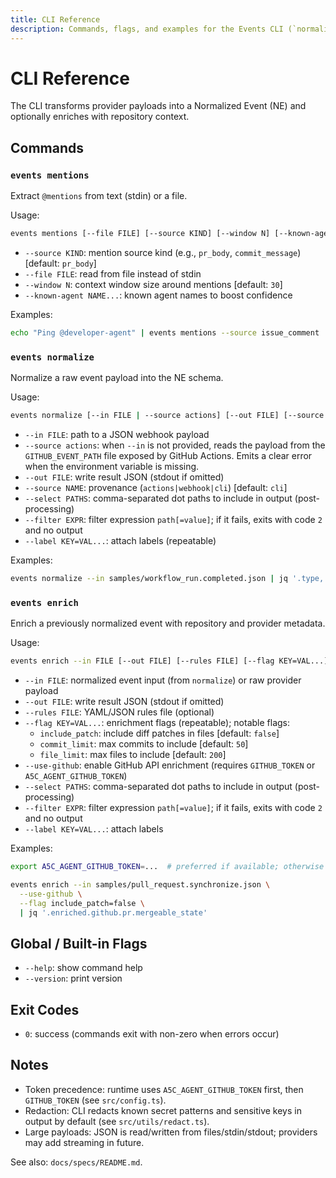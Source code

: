 ```yaml
---
title: CLI Reference
description: Commands, flags, and examples for the Events CLI (`normalize`, `enrich`).
---
```


# CLI Reference

The CLI transforms provider payloads into a Normalized Event (NE) and optionally enriches with repository context.

## Commands

### `events mentions`
Extract `@mentions` from text (stdin) or a file.

Usage:
```bash
events mentions [--file FILE] [--source KIND] [--window N] [--known-agent NAME...]
```

- `--source KIND`: mention source kind (e.g., `pr_body`, `commit_message`) [default: `pr_body`]
- `--file FILE`: read from file instead of stdin
- `--window N`: context window size around mentions [default: `30`]
- `--known-agent NAME...`: known agent names to boost confidence

Examples:
```bash
echo "Ping @developer-agent" | events mentions --source issue_comment | jq -r '.[].normalized_target'
```

### `events normalize`
Normalize a raw event payload into the NE schema.

Usage:
```bash
events normalize [--in FILE | --source actions] [--out FILE] [--source NAME] [--select PATHS] [--filter EXPR] [--label KEY=VAL...]
```

- `--in FILE`: path to a JSON webhook payload
- `--source actions`: when `--in` is not provided, reads the payload from the
  `GITHUB_EVENT_PATH` file exposed by GitHub Actions. Emits a clear error when
  the environment variable is missing.
- `--out FILE`: write result JSON (stdout if omitted)
- `--source NAME`: provenance (`actions|webhook|cli`) [default: `cli`]
- `--select PATHS`: comma-separated dot paths to include in output (post-processing)
- `--filter EXPR`: filter expression `path[=value]`; if it fails, exits with code `2` and no output
- `--label KEY=VAL...`: attach labels (repeatable)

Examples:
```bash
events normalize --in samples/workflow_run.completed.json | jq '.type, .repo.full_name'
```

### `events enrich`
Enrich a previously normalized event with repository and provider metadata.

Usage:
```bash
events enrich --in FILE [--out FILE] [--rules FILE] [--flag KEY=VAL...] [--use-github] [--select PATHS] [--filter EXPR] [--label KEY=VAL...]
```

- `--in FILE`: normalized event input (from `normalize`) or raw provider payload
- `--out FILE`: write result JSON (stdout if omitted)
- `--rules FILE`: YAML/JSON rules file (optional)
- `--flag KEY=VAL...`: enrichment flags (repeatable); notable flags:
  - `include_patch`: include diff patches in files [default: `false`]
  - `commit_limit`: max commits to include [default: `50`]
  - `file_limit`: max files to include [default: `200`]
- `--use-github`: enable GitHub API enrichment (requires `GITHUB_TOKEN` or `A5C_AGENT_GITHUB_TOKEN`)
- `--select PATHS`: comma-separated dot paths to include in output (post-processing)
- `--filter EXPR`: filter expression `path[=value]`; if it fails, exits with code `2` and no output
- `--label KEY=VAL...`: attach labels

Examples:
```bash
export A5C_AGENT_GITHUB_TOKEN=...  # preferred if available; otherwise set GITHUB_TOKEN

events enrich --in samples/pull_request.synchronize.json \
  --use-github \
  --flag include_patch=false \
  | jq '.enriched.github.pr.mergeable_state'
```

## Global / Built-in Flags
- `--help`: show command help
- `--version`: print version

## Exit Codes
- `0`: success (commands exit with non-zero when errors occur)

## Notes
- Token precedence: runtime uses `A5C_AGENT_GITHUB_TOKEN` first, then `GITHUB_TOKEN` (see `src/config.ts`).
- Redaction: CLI redacts known secret patterns and sensitive keys in output by default (see `src/utils/redact.ts`).
- Large payloads: JSON is read/written from files/stdin/stdout; providers may add streaming in future.

See also: `docs/specs/README.md`.
